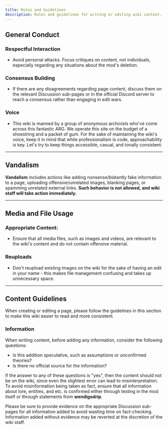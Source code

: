 ```yaml
---
title: Rules and Guidelines
description: Rules and guidelines for writing or editing wiki content.
---
```


## General Conduct

### Respectful Interaction

- Avoid personal attacks. Focus critiques on content, not individuals, especially regarding any situations about the mod's deletion.

### Consensus Building

- If there are any disagreements regarding page content, discuss them on the relevant Discussion sub-pages or in the official Discord server to reach a consensus rather than engaging in edit wars.

### Voice

- This wiki is manned by a group of anonymous archivists who've come across this fantastic ARG. We operate this site on the budget of a shoestring and a packet of gum. For the sake of maintaining the wiki's voice, keep it in mind that while professionalism is code, approachability is key. Let's try to keep things accessible, casual, and tonally consistent.

---

## Vandalism

**Vandalism** includes actions like adding nonsense/blatantly fake information to a page, uploading offensive/unrelated images, blanking pages, or spamming unrelated external links. **Such behavior is not allowed, and wiki staff will take action immediately.**

---

## Media and File Usage

### Appropriate Content:

- Ensure that all media files, such as images and videos, are relevant to the wiki's content and do not contain offensive material.

### Reuploads

- Don't reupload existing images on the wiki for the sake of having an edit in your name - this makes file management confusing and takes up unnecessary space.

---

## Content Guidelines

When creating or editing a page, please follow the guidelines in this section to make this wiki easier to read and more consistent.

### Information

When writing content, before adding any information, consider the following questions:

- Is this addition speculative, such as assumptions or unconfirmed theories?
- Is there no official source for the information?

If the answer to any of these questions is "yes", then the content should not be on the wiki, since even the slightest error can lead to misinterpretation. To avoid misinformation being taken as fact, ensure that all information about lore, entities, and etc. is confirmed either through testing in the mod itself or through statements from **wendigodrip**.

Please be sure to provide evidence on the appropriate Discussion sub-pages for all information added to avoid wasting time on fact-checking. Information added without evidence may be reverted at the discretion of the wiki staff.
